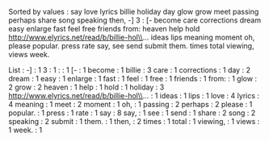 Sorted by values :
say love lyrics billie holiday day glow grow meet passing perhaps share song speaking then, -] 3 : [- become care corrections dream easy enlarge fast feel free friends from: heaven help hold http://www.elyrics.net/read/b/billie-hol\\... ideas lips meaning moment oh, please popular. press rate say, see send submit them. times total viewing, views week. 

List :
-] : 1
3 : 1
: : 1
[- : 1
become : 1
billie : 3
care : 1
corrections : 1
day : 2
dream : 1
easy : 1
enlarge : 1
fast : 1
feel : 1
free : 1
friends : 1
from: : 1
glow : 2
grow : 2
heaven : 1
help : 1
hold : 1
holiday : 3
http://www.elyrics.net/read/b/billie-hol\\... : 1
ideas : 1
lips : 1
love : 4
lyrics : 4
meaning : 1
meet : 2
moment : 1
oh, : 1
passing : 2
perhaps : 2
please : 1
popular. : 1
press : 1
rate : 1
say : 8
say, : 1
see : 1
send : 1
share : 2
song : 2
speaking : 2
submit : 1
them. : 1
then, : 2
times : 1
total : 1
viewing, : 1
views : 1
week. : 1

